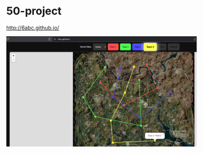 # 50-project

http://6abc.github.io/

![DEMO](https://github.com/6abc/6abc.github.io/blob/main/demo.png)

